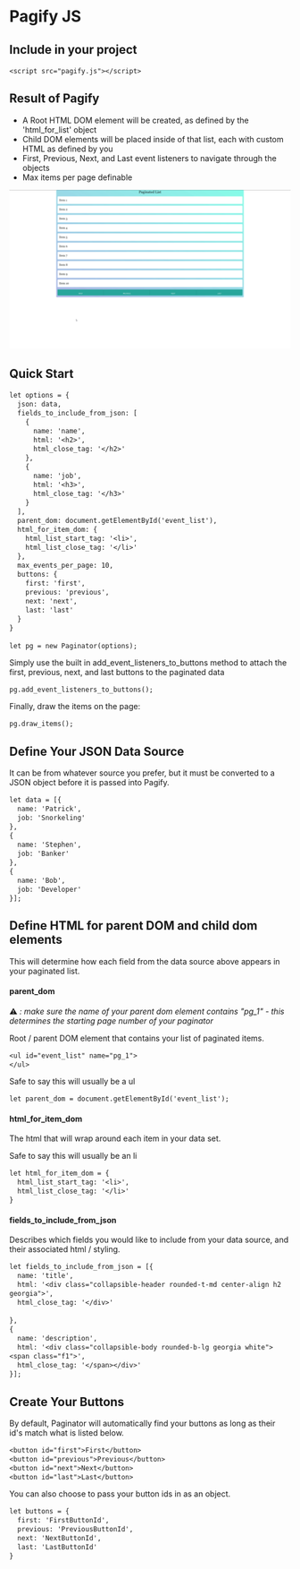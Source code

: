 # Pagify JS

## Include in your project

```
<script src="pagify.js"></script>
```

## Result of Pagify

* A Root HTML DOM element will be created, as defined by the 'html_for_list' object
* Child DOM elements will be placed inside of that list, each with custom HTML as defined by you
* First, Previous, Next, and Last event listeners to navigate through the objects
* Max items per page definable


![Pagify Demo](demo.gif)

## Quick Start
```
let options = {
  json: data,
  fields_to_include_from_json: [
    {
      name: 'name',
      html: '<h2>',
      html_close_tag: '</h2>'
    },
    {
      name: 'job',
      html: '<h3>',
      html_close_tag: '</h3>'
    }
  ],
  parent_dom: document.getElementById('event_list'),
  html_for_item_dom: {
    html_list_start_tag: '<li>',
    html_list_close_tag: '</li>'
  },
  max_events_per_page: 10,
  buttons: {
    first: 'first',
    previous: 'previous',
    next: 'next',
    last: 'last'
  }
}

let pg = new Paginator(options);

```

Simply use the built in add_event_listeners_to_buttons method to attach the first, previous, next, and last buttons to the paginated data
```
pg.add_event_listeners_to_buttons();
```
Finally, draw the items on the page:
```
pg.draw_items();
```
## Define Your JSON Data Source

It can be from whatever source you prefer, but it must be converted to a JSON object before it is passed into Pagify.

```
let data = [{
  name: 'Patrick',
  job: 'Snorkeling'
},
{
  name: 'Stephen',
  job: 'Banker'
},
{
  name: 'Bob',
  job: 'Developer'
}];
```

## Define HTML for parent DOM and child dom elements

This will determine how each field from the data source above appears in your paginated list.


#### parent_dom
:warning: *: make sure the name of your parent dom element contains "pg_1" - this determines the starting page number of your paginator*

Root / parent DOM element that contains your list of paginated items.

```
<ul id="event_list" name="pg_1">
</ul>
```

Safe to say this will usually be a ul

```
let parent_dom = document.getElementById('event_list');
```

#### html_for_item_dom

The html that will wrap around each item in your data set.

Safe to say this will usually be an li
```
let html_for_item_dom = {
  html_list_start_tag: '<li>',
  html_list_close_tag: '</li>'
}
```


#### fields_to_include_from_json
Describes which fields you would like to include from your data source, and their associated html / styling.
```
let fields_to_include_from_json = [{
  name: 'title',
  html: '<div class="collapsible-header rounded-t-md center-align h2 georgia">',
  html_close_tag: '</div>'

},
{
  name: 'description',
  html: '<div class="collapsible-body rounded-b-lg georgia white"><span class="f1">',
  html_close_tag: '</span></div>'
}];

```
## Create Your Buttons

By default, Paginator will automatically find your buttons as long as their id's match what is listed below.

```
<button id="first">First</button>
<button id="previous">Previous</button>
<button id="next">Next</button>
<button id="last">Last</button>
```

You can also choose to pass your button ids in as an object.

```
let buttons = {
  first: 'FirstButtonId',
  previous: 'PreviousButtonId',
  next: 'NextButtonId',
  last: 'LastButtonId'
}
```

